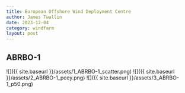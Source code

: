 ```yaml
---
title: European Offshore Wind Deployment Centre
author: James Twallin
date: 2023-12-04
category: windfarm
layout: post
---
```

ABRBO-1
-------------
![]({{ site.baseurl }}/assets/1_ABRBO-1_scatter.png)
![]({{ site.baseurl }}/assets/2_ABRBO-1_pcey.png)
![]({{ site.baseurl }}/assets/3_ABRBO-1_p50.png)

